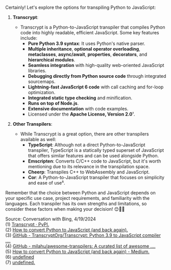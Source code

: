 Certainly! Let's explore the options for transpiling Python to JavaScript:

1. **Transcrypt**:
   - Transcrypt is a Python-to-JavaScript transpiler that compiles Python code into highly readable, efficient JavaScript. Some key features include:
     - **Pure Python 3.9 syntax**: It uses Python's native parser.
     - **Multiple inheritance**, **optional operator overloading**, **metaclasses**, **async/await**, **properties**, **decorators**, and **hierarchical modules**.
     - **Seamless integration** with high-quality web-oriented JavaScript libraries.
     - **Debugging directly from Python source code** through integrated sourcemaps.
     - **Lightning-fast JavaScript 6 code** with call caching and for-loop optimization.
     - **Integrated static type checking** and minification.
     - **Runs on top of Node.js**.
     - **Extensive documentation** with code examples.
     - Licensed under the **Apache License, Version 2.0**¹.

2. **Other Transpilers**:
   - While Transcrypt is a great option, there are other transpilers available as well:
     - **TypeScript**: Although not a direct Python-to-JavaScript transpiler, TypeScript is a statically typed superset of JavaScript that offers similar features and can be used alongside Python.
     - **Emscripten**: Converts C/C++ code to JavaScript, but it's worth mentioning due to its relevance in the transpilation space.
     - **Cheerp**: Transpiles C++ to WebAssembly and JavaScript.
     - **Cor**: A Python-to-JavaScript transpiler that focuses on simplicity and ease of use⁵.

Remember that the choice between Python and JavaScript depends on your specific use case, project requirements, and familiarity with the languages. Each transpiler has its own strengths and limitations, so consider these factors when making your decision! 😊🐍🚀

Source: Conversation with Bing, 4/19/2024  
(1) [Transcrypt · PyPI.](https://pypi.org/project/Transcrypt/)  
(2) [How to convert Python to JavaScript (and back again).](https://www.infoworld.com/article/3209651/how-to-convert-python-to-javascript-and-back-again.html)  
(3) [GitHub - TranscryptOrg/Transcrypt: Python 3.9 to JavaScript compiler ....](https://github.com/TranscryptOrg/Transcrypt)  
(4) [GitHub - milahu/awesome-transpilers: A curated list of awesome ....](https://github.com/milahu/awesome-transpilers)  
(5) [How to convert Python to JavaScript (and back again) - Medium.](https://medium.com/@techrobot45/how-to-convert-python-to-javascript-and-back-again-3db7a143e49f)  
(6) [undefined](https://www.transcrypt.org)  
(7) [undefined.](https://www.apache.org/licenses/LICENSE-2.0)  
